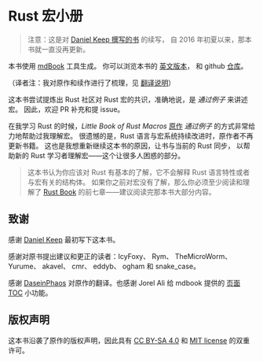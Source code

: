 # Rust 宏小册

> 注意：这是对 [Daniel Keep 撰写的书](https://github.com/DanielKeep/tlborm) 的续写，
> 自 2016 年初夏以来，那本书就一直没再更新。

本书使用 [mdBook](https://github.com/rust-lang/mdBook) 工具生成。
你可以浏览本书的 [英文版本](https://veykril.github.io/tlborm/)，
和 github [仓库](https://github.com/veykril/tlborm)。

（译者注：我对原作和续作进行了梳理，见 [翻译说明](./translation_statement.html)）

这本书尝试提炼出 Rust 社区对 Rust 宏的共识，准确地说，是 *通过例子* 来讲述宏。
因此，欢迎 PR 补充和提 issue。

在我学习 Rust 的时候，*Little Book of Rust Macros* [原作](https://github.com/DanielKeep/tlborm) 
*通过例子* 的方式非常给力地帮助过我理解宏。
很遗憾的是，Rust 语言与宏系统持续改进时，原作者不再更新书籍。
这也是我想重新继续这本书的原因，让书与当前的 Rust 同步，
以帮助新的 Rust 学习者理解宏——这个让很多人困惑的部分。

> 这本书认为你应该对 Rust 有基本的了解，它不会解释 Rust 语言特性或者与宏有关的结构体。
> 如果你之前对宏没有了解，那么你必须至少阅读和理解了 [Rust Book](https://doc.rust-lang.org/stable/book/) 的前七章——建议阅读完那本书大部分内容。

## 致谢

感谢 [Daniel Keep](https://github.com/DanielKeep/tlborm) 最初写下这本书。

感谢对原书提出建议和更正的读者：IcyFoxy、 Rym、 TheMicroWorm、 Yurume、 akavel、 cmr、 eddyb、 ogham 和 snake_case。

感谢 [DaseinPhaos](https://github.com/DaseinPhaos/tlborm-chinese) 对原作的翻译。也感谢 Jorel Ali 给 mdbook 提供的 [页面 TOC](https://github.com/JorelAli/mdBook-pagetoc) 小功能。

## 版权声明

这本书沿袭了原作的版权声明，因此具有 [CC BY-SA 4.0](http://creativecommons.org/licenses/by-sa/4.0/) 和 [MIT license](http://opensource.org/licenses/MIT) 的双重许可。
